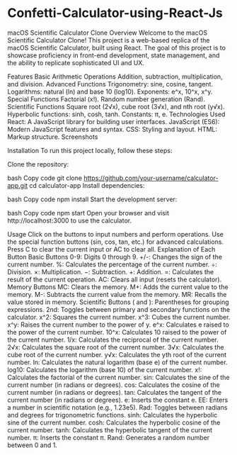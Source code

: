# Confetti-Calculator-using-React-Js
macOS Scientific Calculator Clone
Overview
Welcome to the macOS Scientific Calculator Clone! This project is a web-based replica of the macOS Scientific Calculator, built using React. The goal of this project is to showcase proficiency in front-end development, state management, and the ability to replicate sophisticated UI and UX.

Features
Basic Arithmetic Operations
Addition, subtraction, multiplication, and division.
Advanced Functions
Trigonometry: sine, cosine, tangent.
Logarithms: natural (ln) and base 10 (log10).
Exponents: e^x, 10^x, x^y.
Special Functions
Factorial (x!).
Random number generation (Rand).
Scientific Functions
Square root (2√x), cube root (3√x), and nth root (y√x).
Hyperbolic functions: sinh, cosh, tanh.
Constants: π, e.
Technologies Used
React: A JavaScript library for building user interfaces.
JavaScript (ES6): Modern JavaScript features and syntax.
CSS: Styling and layout.
HTML: Markup structure.
Screenshots


Installation
To run this project locally, follow these steps:

Clone the repository:

bash
Copy code
git clone https://github.com/your-username/calculator-app.git
cd calculator-app
Install dependencies:

bash
Copy code
npm install
Start the development server:

bash
Copy code
npm start
Open your browser and visit http://localhost:3000 to use the calculator.

Usage
Click on the buttons to input numbers and perform operations.
Use the special function buttons (sin, cos, tan, etc.) for advanced calculations.
Press C to clear the current input or AC to clear all.
Explanation of Each Button
Basic Buttons
0-9: Digits 0 through 9.
+/-: Changes the sign of the current number.
%: Calculates the percentage of the current number.
÷: Division.
×: Multiplication.
−: Subtraction.
+: Addition.
=: Calculates the result of the current operation.
AC: Clears all input (resets the calculator).
Memory Buttons
MC: Clears the memory.
M+: Adds the current value to the memory.
M-: Subtracts the current value from the memory.
MR: Recalls the value stored in memory.
Scientific Buttons
( and ): Parentheses for grouping expressions.
2nd: Toggles between primary and secondary functions on the calculator.
x^2: Squares the current number.
x^3: Cubes the current number.
x^y: Raises the current number to the power of y.
e^x: Calculates e raised to the power of the current number.
10^x: Calculates 10 raised to the power of the current number.
1/x: Calculates the reciprocal of the current number.
2√x: Calculates the square root of the current number.
3√x: Calculates the cube root of the current number.
y√x: Calculates the yth root of the current number.
ln: Calculates the natural logarithm (base e) of the current number.
log10: Calculates the logarithm (base 10) of the current number.
x!: Calculates the factorial of the current number.
sin: Calculates the sine of the current number (in radians or degrees).
cos: Calculates the cosine of the current number (in radians or degrees).
tan: Calculates the tangent of the current number (in radians or degrees).
e: Inserts the constant e.
EE: Enters a number in scientific notation (e.g., 1.23e5).
Rad: Toggles between radians and degrees for trigonometric functions.
sinh: Calculates the hyperbolic sine of the current number.
cosh: Calculates the hyperbolic cosine of the current number.
tanh: Calculates the hyperbolic tangent of the current number.
π: Inserts the constant π.
Rand: Generates a random number between 0 and 1.
